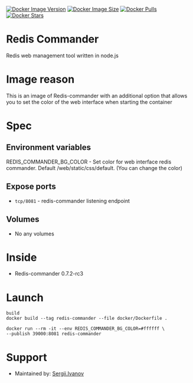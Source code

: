 [![Docker Image Version](https://img.shields.io/docker/v/theanurin/redis-commander?sort=date&label=Version)](https://hub.docker.com/r/theanurin/redis-commander/tags)
[![Docker Image Size](https://img.shields.io/docker/image-size/theanurin/redis-commander?label=Image%20Size)](https://hub.docker.com/r/theanurin/redis-commander/tags)
[![Docker Pulls](https://img.shields.io/docker/pulls/theanurin/redis-commander?label=Pulls)](https://hub.docker.com/r/theanurin/redis-commander)
[![Docker Stars](https://img.shields.io/docker/stars/theanurin/redis-commander?label=Docker%20Stars)](https://hub.docker.com/r/theanurin/redis-commander)

# Redis Commander

Redis web management tool written in node.js

# Image reason

This is an image of Redis-commander with an additional option that allows you to set the color of the web interface when starting the container

# Spec

## Environment variables

REDIS_COMMANDER_BG_COLOR - Set color for web interface redis commander. Default /web/static/css/default. (You can change the color)

## Expose ports

* `tcp/8081` - redis-commander listening endpoint

## Volumes

* No any volumes

# Inside

* Redis-commander 0.7.2-rc3
# Launch

```shell
build
docker build --tag redis-commander --file docker/Dockerfile .
```

```shell
docker run --rm -it --env REDIS_COMMANDER_BG_COLOR=#ffffff \
--publish 39000:8081 redis-commander
```

# Support

* Maintained by: [Sergii.Ivanov](https://---.name/)
